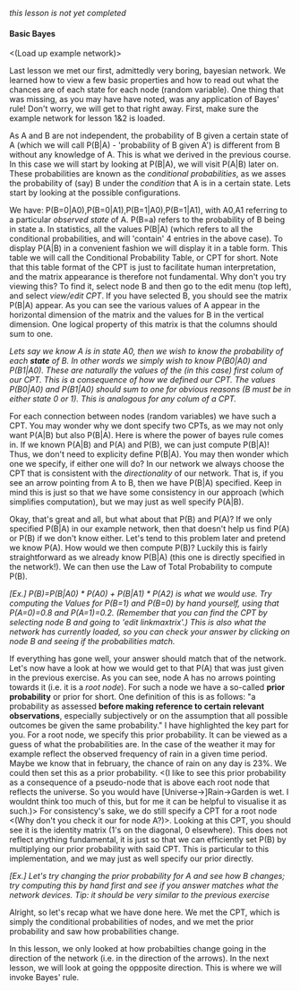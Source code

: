 *this lesson is not yet completed*

#### Basic Bayes

<(Load up example network)>

Last lesson we met our first, admittedly very boring, bayesian network. We learned how to view a few basic properties and 
how to read out what the chances are of each state for each node (random variable). One thing that was missing, as you may have 
have noted, was any application of Bayes' rule! Don't worry, we will get to that right away. First, make sure the example 
network for lesson 1&2 is loaded. 

As A and B are not independent, the probability of B given a certain state of A (which we will call P(B|A) - 'probability of B 
given A') is different from B without any knowledge of A. This is what we derived in the previous course. In this case we will 
start by looking at P(B|A), we will visit P(A|B) later on. These probabilities are known as the *conditional probabilities*, as we asses the probability of (say) B under the *condition* that A is in a certain state. Lets start by looking at the possible configurations.

We have: P(B=0|A0),P(B=0|A1),P(B=1|A0),P(B=1|A1), with A0,A1 referring to a particular *observed state* of A. P(B=a)
refers to the probability of B being in state a. 
In statistics, all the values P(B|A) (which refers to all the conditional probabilities, and will 'contain' 4 entries in the above 
case).  To display P(A|B) in a convenient fashion we will display it in a table form. This table we will call the Conditional
Probability Table, or CPT for short. Note that this table format of the CPT is just to facilitate human interpretation, and the matrix appearance is therefore not fundamental. Why don't you try viewing this? To find it, select node B and then go to
the edit menu (top left), and select *view/edit CPT*. If you have selected B, you should see the matrix P(B|A) appear. As
you can see the various values of A appear in the horizontal dimension of the matrix and the values for B in the vertical 
dimension. One logical property of this matrix is that the columns should sum to one.

*Lets say we know A is in state A0, then we wish to know the probability of each **state** of B. In other words we simply wish 
to know P(B0|A0) and P(B1|A0). These are naturally the values of the (in this case) first colum of our CPT. This 
is a consequence of how we defined our CPT. The values P(B0|A0) and P(B1|A0) should sum to one for obvious reasons (B 
must be in either state 0 or 1). This is analogous for any colum of a CPT.*

For each connection between nodes (random variables) we have such a CPT. You may wonder why we dont specify two CPTs, as we may not only want P(A|B) but also P(B|A). Here is where the power of bayes rule comes in. If we known P(A|B) and P(A) and P(B), we can just compute P(B|A)! Thus, we don't need to explicity define P(B|A). You may then wonder which one we specify, if either one will do? In our network we always choose the CPT that is consistent with the *directionality* of our network. That is, if you see an arrow pointing from A to B, then we have P(B|A) specified. Keep in mind this is just so that we have some consistency in our approach (which simplifies computation), but we may just as well specify P(A|B). 

Okay, that's great and all, but what about that P(B) and P(A)? If we only specified P(B|A) in our example network, then that doesn't help us find P(A) or P(B) if we don't know either. Let's tend to this problem later and pretend we know P(A). How would we then compute P(B)? Luckily this is fairly straightforward as we already know P(B|A) (this one is directly specified in the network!). We can then use the Law of Total Probability to compute P(B). 


*[Ex.] P(B)=P(B|A0) * P(A0) + P(B|A1) * P(A2) is what we would use. Try computing the Values for P(B=1) and P(B=0) by hand yourself, using that P(A=0)=0.8 and P(A=1)=0.2. (Remember that you can find the CPT by selecting node B and going to 'edit linkmaxtrix'.) This is also what the network has currently loaded, so you can check your answer by clicking on node B and seeing if the probabilities match.*

If everything has gone well, your answer should match that of the network. Let's now have a look at how we would get to that P(A) that was just given in the previous exercise. As you can see, node A has no arrows pointing towards it (i.e. it is a *root node*). For such  a node we have a so-called **prior probability** or prior for short. One definition of this is as follows: "a probability as assessed **before making reference to certain relevant observations**, especially subjectively or on the assumption that all possible outcomes be given the same probability." I have highlighted the key part for you. 
For a root node, we specify this prior probability. It can be viewed as a guess of what the probabilities are. In the case of the weather it may for example reflect the observed frequency of rain in a given time period. Maybe we know that in february, the chance of rain on any day is 23%. We could then set this as a prior probability. 
<(I like to see this prior probability as a consequence of a pseudo-node that is above each root node that reflects the universe. So you would have [Universe->]Rain->Garden is wet. I wouldnt think too much of this, but for me it can be helpful to visualise it as such.)>
For consistency's sake, we do still specify a CPT for a root node <(Why don't you check it our for node A?)>. Looking at this CPT, you should see it is the identity matrix (1's on the diagonal, 0 elsewhere). This does not reflect anything fundamental, it is just so that we can efficiently set P(B) by multiplying our prior probability with said CPT. This is particular to this implementation, and we may just as well specify our prior directly.

*[Ex.] Let's try changing the prior probability for A and see how B changes; try computing this by hand first and see if you answer matches what the network devices. Tip: it should be very similar to the previous exercise*

Alright, so let's recap what we have done here. We met the CPT, which is simply the conditional probabilities of nodes, and we met the prior probability and saw how probabilities change. 

In this lesson, we only looked at how probabilties change going in the direction of the network (i.e. in the direction of the arrows). In the next lesson, we will look at going the oppposite direction. This is where we will invoke Bayes' rule.
